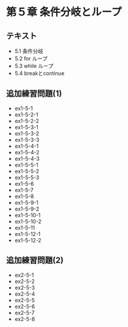 # 第５章 条件分岐とループ

## テキスト
- 5.1 条件分岐
- 5.2 for ループ
- 5.3 while ループ
- 5.4 breakとcontinue

## 追加練習問題(1)
- ex1-5-1
- ex1-5-2-1
- ex1-5-2-2
- ex1-5-3-1
- ex1-5-3-2
- ex1-5-3-3
- ex1-5-4-1
- ex1-5-4-2
- ex1-5-4-3
- ex1-5-5-1
- ex1-5-5-2
- ex1-5-5-3
- ex1-5-6
- ex1-5-7
- ex1-5-8
- ex1-5-9-1
- ex1-5-9-2
- ex1-5-10-1
- ex1-5-10-2
- ex1-5-11
- ex1-5-12-1
- ex1-5-12-2

## 追加練習問題(2)
- ex2-5-1
- ex2-5-2
- ex2-5-3
- ex2-5-4
- ex2-5-5
- ex2-5-6
- ex2-5-7
- ex2-5-8





